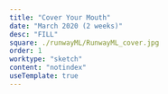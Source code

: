 ```yaml
---
title: "Cover Your Mouth"
date: "March 2020 (2 weeks)"
desc: "FILL"
square: ./runwayML/RunwayML_cover.jpg
order: 1
worktype: "sketch"
content: "notindex"
useTemplate: true
---
```


<style>


</style>


<!-- does not work for live data -->
 <!--  <iframe src="https://editor.p5js.org/ebremner/embed/MjUTtuxSj"width="640" height="480" ></iframe> -->

